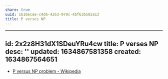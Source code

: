 ```yaml
---
share: true
uuid: 16166cae-c4d6-4263-970c-4bf63b502a13
title: P verses NP
---
```

---
id: 2x2z8H31dX1SDeuYRu4cw
title: P verses NP
desc: ''
updated: 1634867581358
created: 1634867564651
---

* [P versus NP problem - Wikipedia](https://en.wikipedia.org/wiki/P_versus_NP_problem)
